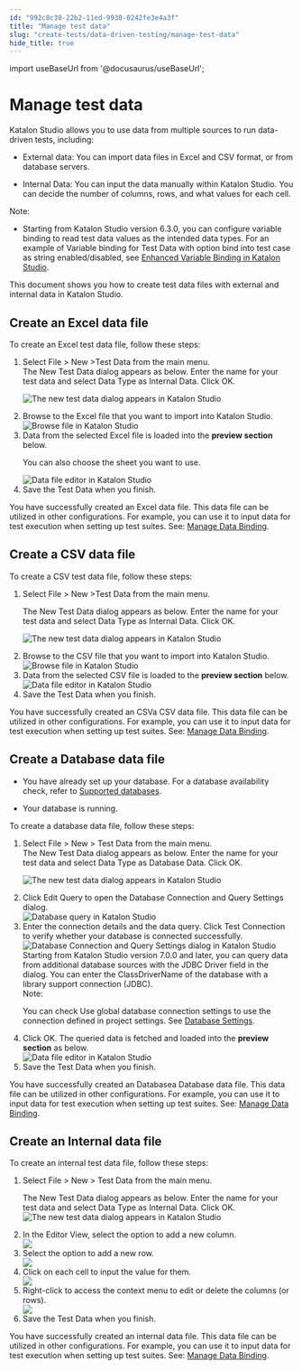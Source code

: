 ```yaml
---
id: "992c8c30-22b2-11ed-9930-0242fe3e4a3f"
title: "Manage test data"
slug: "create-tests/data-driven-testing/manage-test-data"
hide_title: true
---
```

import useBaseUrl from '@docusaurus/useBaseUrl';


# <a id="id" class="anchor_top_offset"/><a id="ariaid-title1" class="anchor_top_offset"/>Manage test data

<div xmlns="http://www.w3.org/1999/xhtml" className="p"> <span className="ph">Katalon Studio</span> allows you to use data from multiple sources to run data-driven tests, including: <ul className="ul"><li className="li"><p className="p">External data: You can import data files in Excel and CSV format, or from database servers.</p></li><li className="li"><p className="p"><span className="ph uicontrol">Internal Data</span>: You can input the data manually within <span className="ph">Katalon Studio</span>. You can decide the number of columns, rows, and what values for each cell.</p></li></ul></div>
<div xmlns="http://www.w3.org/1999/xhtml" className="note note note_note"><span className="note__title">Note:</span> <ul className="ul"><li className="li"><p className="p">Starting from <span className="ph">Katalon Studio</span> version 6.3.0, you can configure variable binding to read test data values as the intended data types. For an example of Variable binding for Test Data with option bind into test case as string enabled/disabled, see <a className="xref" href="/docs/create-tests/data-driven-testing/variable-binding-in-katalon-studio">Enhanced Variable Binding in Katalon Studio</a>.</p></li></ul></div>
<p xmlns="http://www.w3.org/1999/xhtml" className="p">This document shows you how to create test data files with external and internal data in <span className="ph">Katalon Studio</span>.</p> 

## <a id="task-4649" class="anchor_top_offset"/>Create an Excel data file

<section xmlns="http://www.w3.org/1999/xhtml" className="section context">To create an Excel test data file, follow these steps:</section> 
<ol xmlns="http://www.w3.org/1999/xhtml" className="ol steps"><li className="li step stepexpand"><span className="ph cmd">Select <span className="ph uicontrol">File</span> &gt; <span className="ph uicontrol">New</span> &gt;<span className="ph uicontrol">Test Data</span> from the main menu. </span><div className="itemgroup stepresult">The New <span className="ph uicontrol">Test Data</span> dialog appears as below. Enter the name for your test data and select <span className="ph uicontrol">Data Type</span> as <span className="ph uicontrol">Internal Data</span>. Click <span className="ph uicontrol">OK</span>.<p className="p"><img className="image" width={500} src={useBaseUrl("/ca2a0710-750d-11ed-a602-0242cfbc79b5.png")} alt="The new test data dialog appears in Katalon Studio" /></p></div></li><li className="li step stepexpand"><span className="ph cmd">Browse to the Excel file that you want to import into <span className="ph">Katalon Studio</span>.</span><div className="itemgroup stepresult"><img className="image" width={400} src={useBaseUrl("/ca148340-750d-11ed-a602-0242cfbc79b5.png")} alt="Browse file in Katalon Studio" /></div></li><li className="li step stepexpand"><span className="ph cmd">Data from the selected Excel file is loaded into the <strong className="ph b">preview section</strong> below.</span><div className="itemgroup stepresult"><p className="p">You can also choose the sheet you want to use.</p><img className="image" width={500} src={useBaseUrl("/cc0779a0-750d-11ed-a602-0242cfbc79b5.png")} alt="Data file editor in Katalon Studio" /></div></li><li className="li step stepexpand"><span className="ph cmd">Save the <span className="ph uicontrol">Test Data</span> when you finish.</span></li></ol> 
<section xmlns="http://www.w3.org/1999/xhtml" className="section result">You have successfully created an Excel data file. This data file can be utilized in other configurations. For example, you can use it to input data for test execution when setting up test suites. See: <a className="xref" href="/docs/create-tests/data-driven-testing/data-driven-testing-at-the-test-suite-level#id_3">Manage Data Binding</a>.</section> 

## <a id="task-6292" class="anchor_top_offset"/>Create a CSV data file

<section xmlns="http://www.w3.org/1999/xhtml" className="section context">To create a CSV test data file, follow these steps:</section> 
<ol xmlns="http://www.w3.org/1999/xhtml" className="ol steps"><li className="li step stepexpand"><span className="ph cmd">Select <span className="ph uicontrol">File</span> &gt; <span className="ph uicontrol">New</span> &gt;<span className="ph uicontrol">Test Data</span> from the main menu. </span><div className="itemgroup stepresult"><p className="p">The New <span className="ph uicontrol">Test Data</span> dialog appears as below. Enter the name for your test data and select <span className="ph uicontrol">Data Type</span> as <span className="ph uicontrol">Internal Data</span>. Click <span className="ph uicontrol">OK</span>.</p><p className="p"><img className="image" width={500} src={useBaseUrl("/c9fb2ee0-750d-11ed-a602-0242cfbc79b5.png")} alt="The new test data dialog appears in Katalon Studio" /></p></div></li><li className="li step stepexpand"><span className="ph cmd">Browse to the CSV file that you want to import into <span className="ph">Katalon Studio</span>.</span><div className="itemgroup stepresult"><img className="image" width={400} src={useBaseUrl("/cb542f30-750d-11ed-a602-0242cfbc79b5.png")} alt="Browse file in Katalon Studio" /></div></li><li className="li step stepexpand"><span className="ph cmd">Data from the selected CSV file is loaded to the <strong className="ph b">preview section</strong> below.</span><div className="itemgroup stepresult"><img className="image" width={500} src={useBaseUrl("/cbdd3550-750d-11ed-a602-0242cfbc79b5.png")} alt="Data file editor in Katalon Studio" /></div></li><li className="li step stepexpand"><span className="ph cmd">Save the <span className="ph uicontrol">Test Data</span> when you finish.</span></li></ol> 
<section xmlns="http://www.w3.org/1999/xhtml" className="section result">You have successfully created an CSVa CSV data file. This data file can be utilized in other configurations. For example, you can use it to input data for test execution when setting up test suites. See: <a className="xref" href="/docs/create-tests/data-driven-testing/data-driven-testing-at-the-test-suite-level#id_3">Manage Data Binding</a>.</section> 

## <a id="task-258" class="anchor_top_offset"/>Create a Database data file

<div xmlns="http://www.w3.org/1999/xhtml" className="section prereq p"><ul className="ul"><li className="li"><p className="p">You have already set up your database. For a database availability check, refer to <a className="xref" href="/docs/create-tests/data-driven-testing/configure-database-connection-for-data-driven-testing-in-katalon-studio#id_1__table-1110">Supported databases</a>.</p></li><li className="li"><p className="p">Your database is running.</p></li></ul></div>
<section xmlns="http://www.w3.org/1999/xhtml" className="section context">To create a database data file, follow these steps:</section> 
<ol xmlns="http://www.w3.org/1999/xhtml" className="ol steps"><li className="li step stepexpand"><span className="ph cmd">Select <span className="ph uicontrol">File</span> &gt; <span className="ph uicontrol">New</span> &gt; <span className="ph uicontrol">Test Data</span> from the main menu. </span><div className="itemgroup stepresult">The New <span className="ph uicontrol">Test Data</span> dialog appears as below. Enter the name for your test data and select <span className="ph uicontrol">Data Type</span> as <span className="ph uicontrol">Database Data</span>. Click <span className="ph uicontrol">OK</span>.<p className="p"><img className="image" width={500} src={useBaseUrl("/cb8fd8a0-750d-11ed-a602-0242cfbc79b5.png")} alt="The new test data dialog appears in Katalon Studio" /></p></div></li><li className="li step stepexpand"><span className="ph cmd">Click <span className="ph uicontrol">Edit Query</span> to open the <span className="ph uicontrol">Database Connection and Query Settings</span> dialog.</span><div className="itemgroup stepresult"><img className="image" width={500} src={useBaseUrl("/cbf04820-750d-11ed-a602-0242cfbc79b5.png")} alt="Database query in Katalon Studio" /></div></li><li className="li step stepexpand"><span className="ph cmd">Enter the connection details and the data query. Click <span className="ph uicontrol">Test Connection</span> to verify whether your database is connected successfully.</span><div className="itemgroup stepresult"><img className="image" width={600} src={useBaseUrl("/87fe21b0-ed57-11ed-a777-0242cfbc79b5.png")} alt="Database Connection and Query Settings dialog in Katalon Studio" /><div className="p">Starting from <span className="ph">Katalon Studio</span> version 7.0.0 and later, you can query data from additional database sources with the <span className="ph uicontrol">JDBC Driver</span> field in the dialog. You can enter the ClassDriverName of the database with a library support connection (JDBC).<div className="note note note_note"><span className="note__title">Note:</span> <p className="p">You can check <span className="ph uicontrol">Use global database connection settings</span> to use the connection defined in project settings. See <a className="xref" href="/docs/create-tests/data-driven-testing/configure-database-connection-for-data-driven-testing-in-katalon-studio">Database Settings</a>.</p></div></div></div></li><li className="li step stepexpand"><span className="ph cmd">Click <span className="ph uicontrol">OK</span>. The queried data is fetched and loaded into the <strong className="ph b">preview section</strong> as below.</span><div className="itemgroup stepresult"><img className="image" width={500} src={useBaseUrl("/ca5f6ef0-750d-11ed-a602-0242cfbc79b5.png")} alt="Data file editor in Katalon Studio" /></div></li><li className="li step stepexpand"><span className="ph cmd">Save the <span className="ph uicontrol">Test Data</span> when you finish.</span></li></ol> 
<section xmlns="http://www.w3.org/1999/xhtml" className="section result">You have successfully created an Databasea Database data file. This data file can be utilized in other configurations. For example, you can use it to input data for test execution when setting up test suites. See: <a className="xref" href="/docs/create-tests/data-driven-testing/data-driven-testing-at-the-test-suite-level#id_3">Manage Data Binding</a>.</section> 

## <a id="task-2895" class="anchor_top_offset"/>Create an Internal data file

<section xmlns="http://www.w3.org/1999/xhtml" className="section context">To create an internal test data file, follow these steps:</section> 
<ol xmlns="http://www.w3.org/1999/xhtml" className="ol steps"><li className="li step stepexpand"><span className="ph cmd"> Select <span className="ph uicontrol">File</span> &gt; <span className="ph uicontrol">New</span> &gt; <span className="ph uicontrol">Test Data</span> from the main menu.</span><div className="itemgroup stepresult"><p className="p">The New <span className="ph uicontrol">Test Data</span> dialog appears as below. Enter the name for your test data and select <span className="ph uicontrol">Data Type</span> as <span className="ph uicontrol">Internal Data</span>. Click <span className="ph uicontrol">OK</span>.<img className="image" width={500} src={useBaseUrl("/cae95f70-750d-11ed-a602-0242cfbc79b5.png")} alt="The new test data dialog appears in Katalon Studio" /></p></div></li><li className="li step stepexpand"><span className="ph cmd">In the Editor View, select the option to add a new column.</span><div className="itemgroup stepresult"><img className="image" width={300} src={useBaseUrl("/cb0bb480-750d-11ed-a602-0242cfbc79b5.png")} /></div></li><li className="li step stepexpand"><span className="ph cmd">Select the option to add a new row.</span><div className="itemgroup stepresult"><img className="image" width={300} src={useBaseUrl("/cbd9d9f0-750d-11ed-a602-0242cfbc79b5.png")} /></div></li><li className="li step stepexpand"><span className="ph cmd">Click on each cell to input the value for them.</span><div className="itemgroup stepresult"><img className="image" width={300} src={useBaseUrl("/cb39f070-750d-11ed-a602-0242cfbc79b5.png")} /></div></li><li className="li step stepexpand"><span className="ph cmd">Right-click to access the context menu to edit or delete the columns (or rows).</span><div className="itemgroup stepresult"><img className="image" width={300} src={useBaseUrl("/cb405910-750d-11ed-a602-0242cfbc79b5.png")} /></div></li><li className="li step stepexpand"><span className="ph cmd">Save the <span className="ph uicontrol">Test Data</span> when you finish.</span></li></ol> 
<section xmlns="http://www.w3.org/1999/xhtml" className="section result">You have successfully created an internal data file. This data file can be utilized in other configurations. For example, you can use it to input data for test execution when setting up test suites. See: <a className="xref" href="/docs/create-tests/data-driven-testing/data-driven-testing-at-the-test-suite-level#id_3">Manage Data Binding</a>.</section> 
